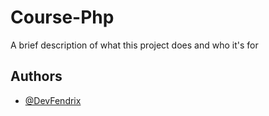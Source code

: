 
# Course-Php

A brief description of what this project does and who it's for


## Authors

- [@DevFendrix](https://github.com/devFendrix)


